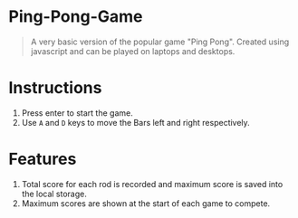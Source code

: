 # Ping-Pong-Game

> A very basic version of the popular game "Ping Pong". Created using javascript and can be played on laptops and desktops.
# Instructions
1. Press enter to start the game.
2. Use `A` and `D` keys to move the Bars left and right respectively.
# Features
1. Total score for each rod is recorded and maximum score is saved into the local storage.
2. Maximum scores are shown at the start of each game to compete.
